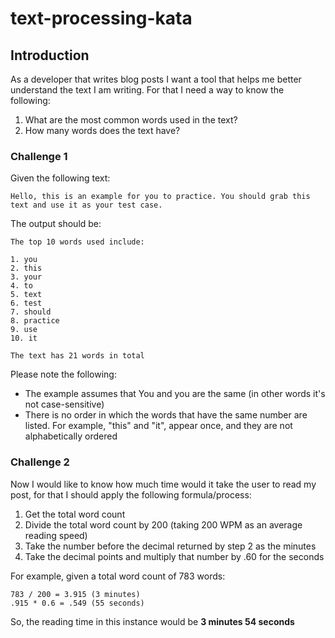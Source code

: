 # text-processing-kata
## Introduction
As a developer that writes blog posts I want a tool that helps me better understand the text I am writing. For that I need a way to know the following:
1. What are the most common words used in the text?
2. How many words does the text have?

### Challenge 1
Given the following text:
```
Hello, this is an example for you to practice. You should grab this text and use it as your test case.
```

The output should be:
```
The top 10 words used include:

1. you
2. this
3. your
4. to
5. text
6. test
7. should
8. practice
9. use
10. it

The text has 21 words in total
```

Please note the following:
* The example assumes that You and you are the same (in other words it's not case-sensitive)
* There is no order in which the words that have the same number are listed. For example, "this" and "it", appear once, and they are not alphabetically ordered

### Challenge 2
Now I would like to know how much time would it take the user to read my post, for that I should apply the following formula/process:
1. Get the total word count
2. Divide the total word count by 200 (taking 200 WPM as an average reading speed)
3. Take the number before the decimal returned by step 2 as the minutes
4. Take the decimal points and multiply that number by .60 for the seconds

For example, given a total word count of 783 words:
```
783 / 200 = 3.915 (3 minutes)
.915 * 0.6 = .549 (55 seconds)
```
So, the reading time in this instance would be **3 minutes 54 seconds**